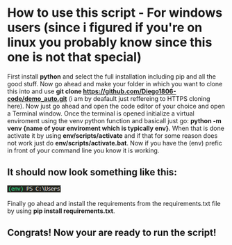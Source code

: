 # How to use this script - For windows users (since i figured if you're on linux you probably know since this one is not that special)

First install **python** and select the full installation including pip and all the good stuff.
Now go ahead and make your folder in which you want to clone this into and use
**git clone https://github.com/Diego1806-code/demo_auto.git** (i am by deafault just reffereing to HTTPS cloning here).
Now just go ahead and open the code editor of your choice and open a Terminal window.
Once the terminal is opened initialize a virtual enviroment using the venv python function and basicall just go: **python -m venv {name of your enviroment which is typically env}**.
When that is done activate it by using **env/scripts/activate** and if that for some reason does not work just do **env/scripts/activate.bat**.
Now if you have the (env) prefic in front of your command line you know it is working.

## It should now look something like this:

![alt text](documentation/env.png)


Finally go ahead and install the requirements from the requirements.txt file by using **pip install requirements.txt**.

## Congrats! Now your are ready to run the script!

